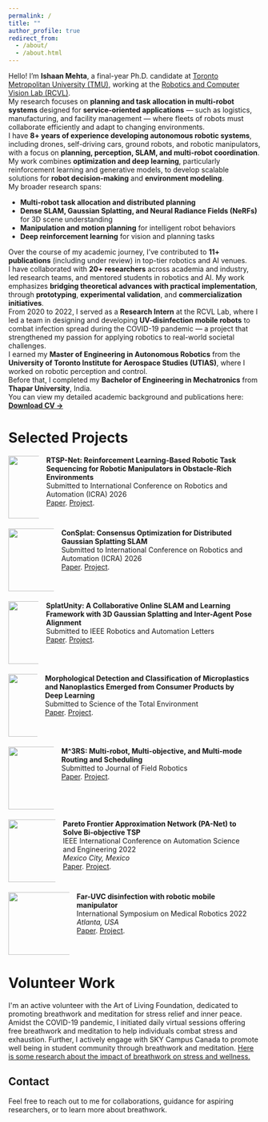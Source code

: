 ```yaml
---
permalink: /
title: ""
author_profile: true
redirect_from: 
  - /about/
  - /about.html
---
```


Hello! I’m **Ishaan Mehta**, a final-year Ph.D. candidate at [Toronto Metropolitan University (TMU)](https://www.torontomu.ca/), working at the [Robotics and Computer Vision Lab (RCVL)](https://sajad-saeedi.ca/team/).  
My research focuses on **planning and task allocation in multi-robot systems** designed for **service-oriented applications** — such as logistics, manufacturing, and facility management — where fleets of robots must collaborate efficiently and adapt to changing environments.

I have **8+ years of experience developing autonomous robotic systems**, including drones, self-driving cars, ground robots, and robotic manipulators, with a focus on **planning, perception, SLAM, and multi-robot coordination**.  
My work combines **optimization and deep learning**, particularly reinforcement learning and generative models, to develop scalable solutions for **robot decision-making** and **environment modeling**.

My broader research spans:
- **Multi-robot task allocation and distributed planning**
- **Dense SLAM, Gaussian Splatting, and Neural Radiance Fields (NeRFs)** for 3D scene understanding  
- **Manipulation and motion planning** for intelligent robot behaviors  
- **Deep reinforcement learning** for vision and planning tasks  

Over the course of my academic journey, I’ve contributed to **11+ publications** (including under review) in top-tier robotics and AI venues.  
I have collaborated with **20+ researchers** across academia and industry, led research teams, and mentored students in robotics and AI. My work emphasizes **bridging theoretical advances with practical implementation**, through **prototyping**, **experimental validation**, and **commercialization initiatives**.

From 2020 to 2022, I served as a **Research Intern** at the RCVL Lab, where I led a team in designing and developing **UV-disinfection mobile robots** to combat infection spread during the COVID-19 pandemic — a project that strengthened my passion for applying robotics to real-world societal challenges.

I earned my **Master of Engineering in Autonomous Robotics** from the **University of Toronto Institute for Aerospace Studies (UTIAS)**, where I worked on robotic perception and control.  
Before that, I completed my **Bachelor of Engineering in Mechatronics** from **Thapar University**, India.

You can view my detailed academic background and publications here:  
[**Download CV →**](https://ishaanmht.github.io/files/Mehta_Ishaan_CV.pdf)

Selected Projects
======
<style>
  .column-container {
    display: flex;
    align-items: flex-start;
    margin-bottom: 20px;
  }
  
  .column {
    margin-right: 15px;
  }
  
  .column img {
    max-width: 125px;
    height: auto;
  }
  
  p {
    margin: 0;
  }

  
    \item \textbf{Ishaan Mehta}, Sharareh Taghipour, and Sajad Saeedi, “RTSP-Net: Reinforcement Learning-Based Robotic Task Sequencing for Robotic Manipulators in Obstacle-Rich Environments,” under review at the \textit{International Conference on Robotics and Automation (ICRA)}, 2026.

    \item \textbf{Ishaan Mehta}, Junseo Kim, Sharareh Taghipour, and Sajad Saeedi, “M3RS: Multi-agent, Multi-objective, and Multi-mode Routing and Scheduling,” under review at the \textit{Journal of Field Robotics (JFR)}.

    \item Mahboubeh Asadi, \textbf{Ishaan Mehta}, Kourosh Zareinia, Wenbin Li, and Sajad Saeedi, “ConSplat: Consensus Optimization for Distributed Gaussian Splatting SLAM,” under review at the \textit{International Conference on Robotics and Automation (ICRA)}, 2026.

    \item Mahboubeh Asadi, \textbf{Ishaan Mehta}, Kourosh Zareinia, Wenbin Li, and Sajad Saeedi, “SplatUnity: A Collaborative Online SLAM and Learning Framework with 3D Gaussian Splatting and Inter-Agent Pose Alignment,” under review at \textit{IEEE Robotics and Automation Letters (RAL)}.
</style>
<div class="column-container">
  <div class="column"><img src="http://ishaanmht.github.io/files/gifs/rtspnet.gif" width="125"></div>
  <div class="column">
    <p><b>RTSP-Net: Reinforcement Learning-Based Robotic Task Sequencing for Robotic Manipulators in Obstacle-Rich Environments</b>
    <br> Submitted to International Conference on Robotics and Automation (ICRA) 2026
    <br><a href="https://sites.google.com/view/rtsp-net/" target="_blank" rel="noopener noreferrer">Paper</a>. <a href="https://sites.google.com/view/rtsp-net/" target="_blank" rel="noopener noreferrer">Project</a>.</p>
  </div>
</div>

</style>
<div class="column-container">
  <div class="column"><img src="http://ishaanmht.github.io/files/imgs/consplat.png" width="125"></div>
  <div class="column">
    <p><b>ConSplat: Consensus Optimization for Distributed Gaussian Splatting SLAM</b>
    <br>Submitted to International Conference on Robotics and Automation (ICRA) 2026
    <br><a href="https://arxiv.org/abs/2403.16275" target="_blank" rel="noopener noreferrer">Paper</a>. <a href="https://sites.google.com/view/g-robot/m3rs/" target="_blank" rel="noopener noreferrer">Project</a>.</p>
  </div>
</div>

</style>
<div class="column-container">
  <div class="column"><img src="http://ishaanmht.github.io/files/imgs/splatunity.gif" width="125"></div>
  <div class="column">
    <p><b>SplatUnity: A Collaborative Online SLAM and Learning Framework with 3D Gaussian Splatting and Inter-Agent Pose Alignment</b>
    <br>Submitted to IEEE Robotics and Automation Letters
    <br><a href="https://sites.google.com/view/splatunity" target="_blank" rel="noopener noreferrer">Paper</a>. <a href="https://sites.google.com/view/splatunity" target="_blank" rel="noopener noreferrer">Project</a>.</p>
  </div>
</div>

<div class="column-container">
  <div class="column"><img src="http://ishaanmht.github.io/files/imgs/mp.png" width="125"></div>
  <div class="column">
    <p><b>Morphological Detection and Classification of Microplastics and Nanoplastics Emerged from Consumer Products by Deep Learning</b>
    <br>Submitted to Science of the Total Environment
    <br><a href="https://arxiv.org/pdf/2409.13688" target="_blank" rel="noopener noreferrer">Paper</a>. <a href="https://sites.google.com/view/mp-detection-classification/home" target="_blank" rel="noopener noreferrer">Project</a>.</p>
  </div>
</div>

<div class="column-container">
  <div class="column"><img src="http://ishaanmht.github.io/files/gifs/m3rs.gif" width="125"></div>
  <div class="column">
    <p><b>M^3RS: Multi-robot, Multi-objective, and Multi-mode Routing and Scheduling</b>
    <br>Submitted to Journal of Field Robotics
    <br><a href="https://arxiv.org/abs/2403.16275" target="_blank" rel="noopener noreferrer">Paper</a>. <a href="https://sites.google.com/view/g-robot/m3rs/" target="_blank" rel="noopener noreferrer">Project</a>.</p>
  </div>
</div>

<div class="column-container">
  <div class="column"><img src="http://ishaanmht.github.io/files/imgs/panet.png" width="125"></div>
  <div class="column">
    <p><b>Pareto Frontier Approximation Network (PA-Net) to Solve Bi-objective TSP</b>
    <br>IEEE International Conference on Automation Science and Engineering 2022
    <br><i>Mexico City, Mexico</i>
    <br><a href="https://arxiv.org/abs/2203.01298" target="_blank" rel="noopener noreferrer">Paper</a>. <a href="https://sites.google.com/view/pa-net-btsp" target="_blank" rel="noopener noreferrer">Project</a>.</p>
  </div>
</div>

<div class="column-container">
  <div class="column"><img src="http://ishaanmht.github.io/files/imgs/grobot1.png" width="125"></div>
  <div class="column">
    <p><b>Far-UVC disinfection with robotic mobile manipulator</b>
    <br>International Symposium on Medical Robotics 2022
    <br><i>Atlanta, USA</i>
    <br><a href="https://arxiv.org/abs/2203.01286" target="_blank" rel="noopener noreferrer">Paper</a>. <a href="https://sites.google.com/view/g-robot/g-robot?authuser=0" target="_blank" rel="noopener noreferrer">Project</a>.</p>
  </div>
</div>


Volunteer Work
======
I'm an active volunteer with the Art of Living Foundation, dedicated to promoting breathwork and meditation for stress relief and inner peace. Amidst the COVID-19 pandemic, I initiated daily virtual sessions offering free breathwork and meditation to help individuals combat stress and exhaustion. Further, I actively engage with SKY Campus Canada to promote well being in student community through breathwork and meditation. [Here is some research about the impact of breathwork on stress and wellness.](https://news.yale.edu/2020/07/27/improve-students-mental-health-yale-study-finds-teach-them-breathe?fbclid=IwAR0vZ5zRwuY6jZ7tGrLSy3U2gOhCYi1xAMj6d-oF-_g9mOW8Kn19Bb0M_W0)

Contact
------
Feel free to reach out to me for collaborations, guidance for aspiring researchers, or to learn more about breathwork.
